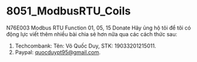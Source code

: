 # 8051_ModbusRTU_Coils
N76E003 Modbus RTU Function 01, 05, 15
Donate
Hãy ủng hộ tôi để tôi có động lực viết thêm nhiều bài chia sẻ hơn nữa qua các cách thức sau:
 1. Techcombank: Tên: Võ Quốc Duy, STK: 19033201215011.
 2. Paypal: quocduypt95@gmail.com.
